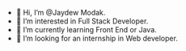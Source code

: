 - 👋 Hi, I’m @Jaydew Modak.
- 👀 I’m interested in Full Stack Developer.
- 🌱 I’m currently learning Front End or Java.
- 💞️ I’m looking for an internship in Web developer.

<!---
Jaidev00/Jaidev00 is a ✨ special ✨ repository because its `README.md` (this file) appears on your GitHub profile.
You can click the Preview link to take a look at your changes.
--->
